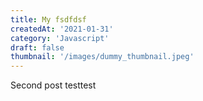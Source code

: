 ```yaml
---
title: My fsdfdsf
createdAt: '2021-01-31'
category: 'Javascript'
draft: false
thumbnail: '/images/dummy_thumbnail.jpeg' 
---
```


Second post testtest